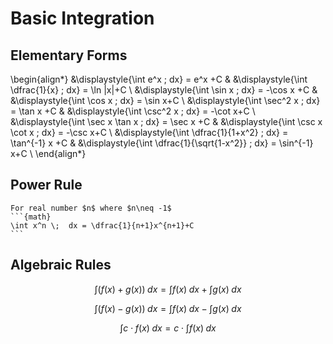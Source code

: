 Basic Integration
============================

## Elementary Forms

\begin{align*}
 &\displaystyle{\int e^x \; dx} = e^x +C &  &\displaystyle{\int \dfrac{1}{x} \; dx} = \ln |x|+C \\ 
 &\displaystyle{\int \sin x \; dx} = -\cos x +C &  &\displaystyle{\int \cos x \; dx} = \sin x+C \\ 
 &\displaystyle{\int \sec^2 x \; dx} = \tan x +C &  &\displaystyle{\int \csc^2 x \; dx} = -\cot x+C  \\ 
  &\displaystyle{\int \sec x \tan x \; dx} = \sec x +C &  &\displaystyle{\int \csc x \cot x \; dx} = -\csc x+C \\ 
    &\displaystyle{\int \dfrac{1}{1+x^2} \; dx} = \tan^{-1} x +C &  &\displaystyle{\int \dfrac{1}{\sqrt{1-x^2}} \; dx} = \sin^{-1} x+C \\ 
\end{align*}


## Power Rule

````{admonition} Power Rule
For real number $n$ where $n\neq -1$
```{math}
\int x^n \;  dx = \dfrac{1}{n+1}x^{n+1}+C
```
````

## Algebraic Rules

$$
\displaystyle \int \big( f(x)+g(x)\big)\; dx =\int f(x) \; dx + \int g(x) \; dx
$$

$$
\displaystyle \int \big( f(x)-g(x)\big)\; dx =\int f(x) \; dx - \int g(x) \; dx
$$

$$
\displaystyle \int c\cdot f(x)\; dx =c \cdot \int f(x) \; dx 
$$